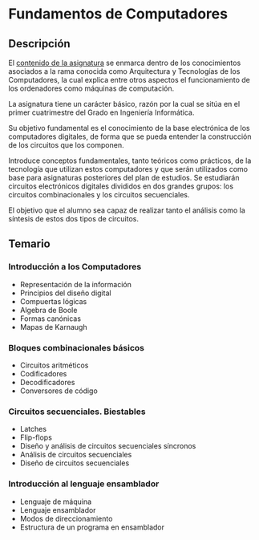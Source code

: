 # Fundamentos de Computadores

## Descripción

El [contenido de la asignatura](https://universidadviucom.cdnstatics2.com/sites/default/files/05GIIN_GUIA%20DIDACTICA%20Fundamentos%20de%20Computadores_WEB.pdf) se enmarca dentro de los conocimientos asociados a la rama conocida como Arquitectura y Tecnologías de los Computadores, la cual explica entre otros aspectos el
funcionamiento de los ordenadores como máquinas de computación.

La asignatura tiene un carácter básico, razón por la cual se sitúa en el primer cuatrimestre del Grado en Ingeniería Informática.

Su objetivo fundamental es el conocimiento de la base electrónica de los computadores digitales, de forma que se pueda entender la construcción de los circuitos que los componen.

Introduce conceptos
fundamentales, tanto teóricos como prácticos, de la tecnología que utilizan estos computadores y que
serán utilizados como base para asignaturas posteriores del plan de estudios. Se estudiarán circuitos electrónicos digitales divididos en dos grandes grupos: los circuitos combinacionales y los circuitos secuenciales. 

El objetivo que el alumno sea capaz de realizar tanto el análisis como la síntesis de estos dos tipos de circuitos.


## Temario

### Introducción a los Computadores

* Representación de la información
* Principios del diseño digital
* Compuertas lógicas
* Algebra de Boole
* Formas canónicas
* Mapas de Karnaugh

### Bloques combinacionales básicos

* Circuitos aritméticos
* Codificadores
* Decodificadores
* Conversores de código

### Circuitos secuenciales. Biestables

* Latches
* Flip-flops
* Diseño y análisis de circuitos secuenciales síncronos
* Análisis de circuitos secuenciales
* Diseño de circuitos secuenciales

### Introducción al lenguaje ensamblador

* Lenguaje de máquina
* Lenguaje ensamblador
* Modos de direccionamiento
* Estructura de un programa en ensamblador
